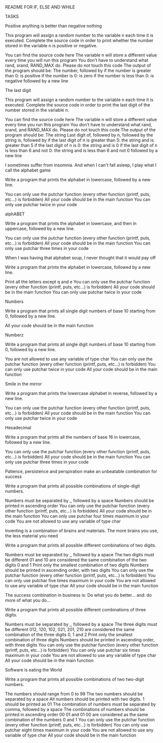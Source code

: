 README FOR IF, ELSE AND WHILE

TASKS

Positive anything is better than negative nothing

This program will assign a random number to the variable n each time it is executed. Complete the source code in order to print whether the number stored in the variable n is positive or negative.

You can find the source code here The variable n will store a different value every time you will run this program You don’t have to understand what rand, srand, RAND_MAX do. Please do not touch this code The output of the program should be: The number, followed by if the number is greater than 0: is positive if the number is 0: is zero if the number is less than 0: is negative followed by a new line

The last digit

This program will assign a random number to the variable n each time it is executed. Complete the source code in order to print the last digit of the number stored in the variable n.

You can find the source code here The variable n will store a different value every time you run this program You don’t have to understand what rand, srand, and RAND_MAX do. Please do not touch this code The output of the program should be: The string Last digit of, followed by n, followed by the string is, followed by if the last digit of n is greater than 5: the string and is greater than 5 if the last digit of n is 0: the string and is 0 if the last digit of n is less than 6 and not 0: the string and is less than 6 and not 0 followed by a new line

I sometimes suffer from insomnia. And when I can't fall asleep, I play what I call the alphabet game

Write a program that prints the alphabet in lowercase, followed by a new line.

You can only use the putchar function (every other function (printf, puts, etc…) is forbidden) All your code should be in the main function You can only use putchar twice in your code

alphABET

Write a program that prints the alphabet in lowercase, and then in uppercase, followed by a new line.

You can only use the putchar function (every other function (printf, puts, etc…) is forbidden) All your code should be in the main function You can only use putchar three times in your code

When I was having that alphabet soup, I never thought that it would pay off

Write a program that prints the alphabet in lowercase, followed by a new line.

Print all the letters except q and e You can only use the putchar function (every other function (printf, puts, etc…) is forbidden) All your code should be in the main function You can only use putchar twice in your code

Numbers

Write a program that prints all single digit numbers of base 10 starting from 0, followed by a new line.

All your code should be in the main function

Numberz

Write a program that prints all single digit numbers of base 10 starting from 0, followed by a new line.

You are not allowed to use any variable of type char You can only use the putchar function (every other function (printf, puts, etc…) is forbidden) You can only use putchar twice in your code All your code should be in the main function

Smile in the mirror

Write a program that prints the lowercase alphabet in reverse, followed by a new line.

You can only use the putchar function (every other function (printf, puts, etc…) is forbidden) All your code should be in the main function You can only use putchar twice in your code

Hexadecimal

Write a program that prints all the numbers of base 16 in lowercase, followed by a new line.

You can only use the putchar function (every other function (printf, puts, etc…) is forbidden) All your code should be in the main function You can only use putchar three times in your code

Patience, persistence and perspiration make an unbeatable combination for success

Write a program that prints all possible combinations of single-digit numbers.

Numbers must be separated by ,, followed by a space Numbers should be printed in ascending order You can only use the putchar function (every other function (printf, puts, etc…) is forbidden) All your code should be in the main function You can only use putchar four times maximum in your code You are not allowed to use any variable of type char

Inventing is a combination of brains and materials. The more brains you use, the less material you need

Write a program that prints all possible different combinations of two digits.

Numbers must be separated by ,, followed by a space The two digits must be different 01 and 10 are considered the same combination of the two digits 0 and 1 Print only the smallest combination of two digits Numbers should be printed in ascending order, with two digits You can only use the putchar function (every other function (printf, puts, etc…) is forbidden) You can only use putchar five times maximum in your code You are not allowed to use any variable of type char All your code should be in the main function

The success combination in business is: Do what you do better... and: do more of what you do...

Write a program that prints all possible different combinations of three digits.

Numbers must be separated by ,, followed by a space The three digits must be different 012, 120, 102, 021, 201, 210 are considered the same combination of the three digits 0, 1 and 2 Print only the smallest combination of three digits Numbers should be printed in ascending order, with three digits You can only use the putchar function (every other function (printf, puts, etc…) is forbidden) You can only use putchar six times maximum in your code You are not allowed to use any variable of type char All your code should be in the main function

Software is eating the World

Write a program that prints all possible combinations of two two-digit numbers.

The numbers should range from 0 to 99 The two numbers should be separated by a space All numbers should be printed with two digits. 1 should be printed as 01 The combination of numbers must be separated by comma, followed by a space The combinations of numbers should be printed in ascending order 00 01 and 01 00 are considered as the same combination of the numbers 0 and 1 You can only use the putchar function (every other function (printf, puts, etc…) is forbidden) You can only use putchar eight times maximum in your code You are not allowed to use any variable of type char All your code should be in the main function



